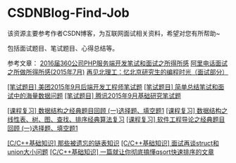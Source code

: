 # CSDNBlog-Find-Job
该资源主要参考作者CSDN博客，为互联网面试相关资料，希望对您有所帮助~

包括面试题目、笔试题目、心得总结等。

参考文章：
[2016届360公司PHP服务端开发笔试和面试之所得所感](https://blog.csdn.net/Eastmount/article/details/49011391)
[阿里电话面试之所做所得所感(2015年7月)](https://blog.csdn.net/Eastmount/article/details/46829073)
[再见北理工：忆北京研究生的编程时光（面试部分）](https://blog.csdn.net/Eastmount/article/details/52201984 )

[[笔试题目] 美团2015年9月后端开发工程师笔试题](https://blog.csdn.net/Eastmount/article/details/48574511)
[[笔试题目] 简单总结笔试和面试中的海量数据问题](https://blog.csdn.net/Eastmount/article/details/48944443)
[[笔试题目] 腾讯2015年9月基础研究笔试题](https://blog.csdn.net/Eastmount/article/details/48246649)


[[课程复习] 数据结构之经典题目回顾 (一)选择题、填空题1](https://blog.csdn.net/Eastmount/article/details/86676149)
[[课程复习] 数据结构之线性表、树、图、查找、排序经典算法复习](https://blog.csdn.net/Eastmount/article/details/88391773)
[[课程复习] 软件工程导论之经典题目回顾 (一)选择题、填空题1](https://blog.csdn.net/Eastmount/article/details/86694888)

[[C/C++基础知识] 那些被遗忘的链表知识](https://blog.csdn.net/Eastmount/article/details/22224949)
[[C/C++基础知识] 面试再谈struct和union大小问题](https://blog.csdn.net/Eastmount/article/details/48667317)
[[C/C++基础知识] 一篇就让你彻底搞懂qsort快速排序的文章](https://blog.csdn.net/Eastmount/article/details/49039741)

